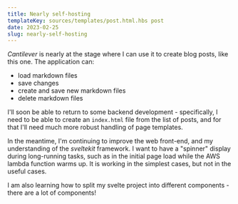 ```yaml
---
title: Nearly self-hosting
templateKey: sources/templates/post.html.hbs post
date: 2023-02-25
slug: nearly-self-hosting
---
```

_Cantilever_ is nearly at the stage where I can use it to create blog posts, like this one. The application can:

- load markdown files
- save changes
- create and save new markdown files
- delete markdown files

I'll soon be able to return to some backend development - specifically, I need to be able to create an `index.html` file from the list of posts, and for that I'll need much more robust handling of page templates.

In the meantime, I'm continuing to improve the web front-end, and my understanding of the _sveltekit_ framework. I want to have a "spinner" display during long-running tasks, such as in the initial page load while the AWS lambda function warms up. It is working in the simplest cases, but not in the useful cases.

I am also learning how to split my svelte project into different components - there are a lot of components!
